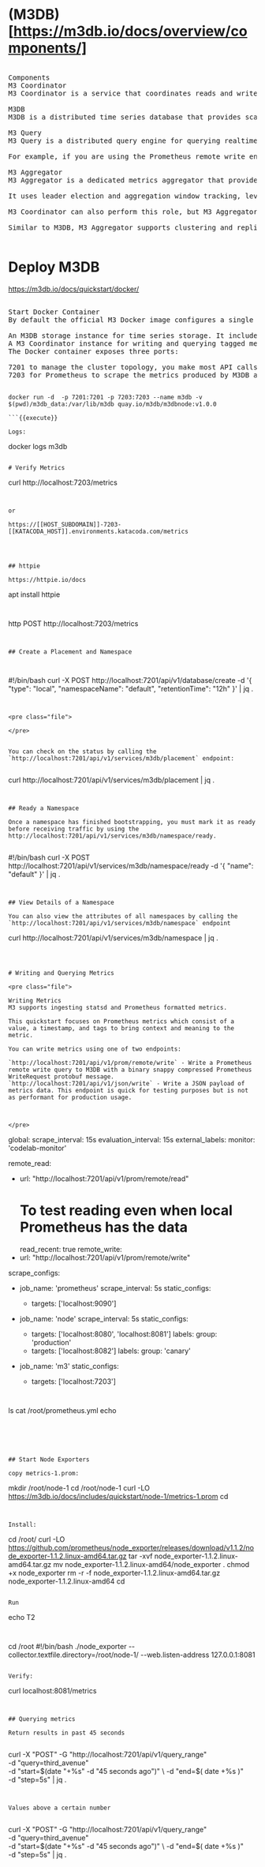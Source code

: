 # (M3DB)[https://m3db.io/docs/overview/components/]



<pre class="file">

Components
M3 Coordinator 
M3 Coordinator is a service that coordinates reads and writes between upstream systems, such as Prometheus, and M3DB. It is a bridge that users can deploy to access the benefits of M3DB such as long term storage and multi-DC setup with other monitoring systems, such as Prometheus. See this presentation for more on long term storage in Prometheus.

M3DB 
M3DB is a distributed time series database that provides scalable storage and a reverse index of time series. It is optimized as a cost effective and reliable realtime and long term retention metrics store and index. For more details, see the M3DB documentation.

M3 Query 
M3 Query is a distributed query engine for querying realtime and historical data stored in M3DB nodes, supporting several query languages. It is designed to support both low latency realtime queries and queries that can take longer to execute, aggregating over larger datasets for analytical use cases.

For example, if you are using the Prometheus remote write endpoint with M3 Coordinator, you can use M3 Query instead of the Prometheus remote read endpoint. By doing so, you get all the benefits of M3 Query’s engine such as block processing. As M3 Query provides a Prometheus compatible API, you can use 3rd party graphing and alerting solutions like Grafana.

M3 Aggregator 
M3 Aggregator is a dedicated metrics aggregator that provides stateful stream-based downsampling before storing metrics in M3DB nodes. It uses dynamic rules stored in etcd .

It uses leader election and aggregation window tracking, leveraging etcd to manage this state, to reliably emit at-least-once aggregations for downsampled metrics to long term storage. This provides cost effective and reliable downsampling & roll up of metrics.

M3 Coordinator can also perform this role, but M3 Aggregator shards and replicates metrics, whereas M3 Coordinator is not and requires care to deploy and run in a highly available way.

Similar to M3DB, M3 Aggregator supports clustering and replication by default. This means that metrics are correctly routed to the instance(s) responsible for aggregating each metric and you can configure multiple M3 Aggregator replicas so that there are no single points of failure for aggregation.

</pre>




# Deploy M3DB


https://m3db.io/docs/quickstart/docker/


<pre class="file">

Start Docker Container 
By default the official M3 Docker image configures a single instance as one binary containing:

An M3DB storage instance for time series storage. It includes an embedded tag-based metrics index and an etcd server for storing the cluster topology and runtime configuration.
A M3 Coordinator instance for writing and querying tagged metrics, as well as managing cluster topology and runtime configuration.
The Docker container exposes three ports:

7201 to manage the cluster topology, you make most API calls to this endpoint
7203 for Prometheus to scrape the metrics produced by M3DB and M3 Coordinator

</pre>


```
docker run -d  -p 7201:7201 -p 7203:7203 --name m3db -v $(pwd)/m3db_data:/var/lib/m3db quay.io/m3db/m3dbnode:v1.0.0

```{{execute}}

Logs:
```
docker logs m3db
```{{execute}}

# Verify Metrics

```
curl http://localhost:7203/metrics
```{{execute}}


or

https://[[HOST_SUBDOMAIN]]-7203-[[KATACODA_HOST]].environments.katacoda.com/metrics




## httpie

https://httpie.io/docs

```
apt install httpie
```{{execute}}


```
http POST http://localhost:7203/metrics
```{{execute}}


## Create a Placement and Namespace



```
#!/bin/bash
curl -X POST http://localhost:7201/api/v1/database/create -d '{
  "type": "local",
  "namespaceName": "default",
  "retentionTime": "12h"
}' | jq .
```{{execute}}


<pre class="file">

</pre>


You can check on the status by calling the `http://localhost:7201/api/v1/services/m3db/placement` endpoint:


```
curl http://localhost:7201/api/v1/services/m3db/placement | jq .
```{{execute}}


## Ready a Namespace 

Once a namespace has finished bootstrapping, you must mark it as ready before receiving traffic by using the http://localhost:7201/api/v1/services/m3db/namespace/ready.


```
#!/bin/bash
curl -X POST http://localhost:7201/api/v1/services/m3db/namespace/ready -d '{
  "name": "default"
}' | jq .
```{{execute}}


## View Details of a Namespace 

You can also view the attributes of all namespaces by calling the `http://localhost:7201/api/v1/services/m3db/namespace` endpoint

```
curl http://localhost:7201/api/v1/services/m3db/namespace | jq .
```{{execute}}



# Writing and Querying Metrics 

<pre class="file">

Writing Metrics 
M3 supports ingesting statsd and Prometheus formatted metrics.

This quickstart focuses on Prometheus metrics which consist of a value, a timestamp, and tags to bring context and meaning to the metric.

You can write metrics using one of two endpoints:

`http://localhost:7201/api/v1/prom/remote/write` - Write a Prometheus remote write query to M3DB with a binary snappy compressed Prometheus WriteRequest protobuf message.
`http://localhost:7201/api/v1/json/write` - Write a JSON payload of metrics data. This endpoint is quick for testing purposes but is not as performant for production usage.



</pre>

```
global:
  scrape_interval:     15s
  evaluation_interval: 15s
  external_labels:
    monitor: 'codelab-monitor'

remote_read:
  - url: "http://localhost:7201/api/v1/prom/remote/read"
    # To test reading even when local Prometheus has the data
    read_recent: true
remote_write:
  - url: "http://localhost:7201/api/v1/prom/remote/write"

scrape_configs:
  - job_name: 'prometheus'
    scrape_interval: 5s
    static_configs:
      - targets: ['localhost:9090']

  - job_name: 'node'
    scrape_interval: 5s
    static_configs:
      - targets: ['localhost:8080', 'localhost:8081']
        labels:
          group: 'production'
      - targets: ['localhost:8082']
        labels:
          group: 'canary'

  - job_name: 'm3' 
    static_configs: 
      - targets: ['localhost:7203']
```{{copy}}


```
ls
cat /root/prometheus.yml
echo 
```{{execute}}





## Start Node Exporters

copy metrics-1.prom:
```
mkdir /root/node-1
cd /root/node-1
curl -LO https://m3db.io/docs/includes/quickstart/node-1/metrics-1.prom
cd 
```{{execute}}


Install:

```
cd /root/
curl -LO https://github.com/prometheus/node_exporter/releases/download/v1.1.2/node_exporter-1.1.2.linux-amd64.tar.gz
tar -xvf node_exporter-1.1.2.linux-amd64.tar.gz
mv node_exporter-1.1.2.linux-amd64/node_exporter .
chmod +x node_exporter
rm  -r -f node_exporter-1.1.2.linux-amd64.tar.gz node_exporter-1.1.2.linux-amd64
cd
```{{execute}}

Run 

```
echo T2
```{{execute T2}}


```
cd /root
#!/bin/bash
./node_exporter --collector.textfile.directory=/root/node-1/ --web.listen-address 127.0.0.1:8081
```{{execute T2}}

Verify:

```
curl localhost:8081/metrics
```{{execute T1}}


## Querying metrics

Return results in past 45 seconds 


```
curl -X "POST" -G "http://localhost:7201/api/v1/query_range" \
  -d "query=third_avenue" \
  -d "start=$(date "+%s" -d "45 seconds ago")" \
  -d "end=$( date +%s )" \
  -d "step=5s" | jq .  
```{{execute}}


Values above a certain number 


```
curl -X "POST" -G "http://localhost:7201/api/v1/query_range" \
  -d "query=third_avenue" \
  -d "start=$(date "+%s" -d "45 seconds ago")" \
  -d "end=$( date +%s )" \
  -d "step=5s" | jq .
```{{execute}}
